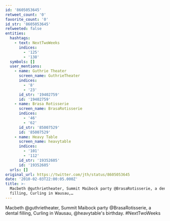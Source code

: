 ```yaml
---
id: '8605053645'
retweet_count: '0'
favorite_count: '0'
id_str: '8605053645'
retweeted: false
entities:
  hashtags:
    - text: NextTwoWeeks
      indices:
        - '125'
        - '138'
  symbols: []
  user_mentions:
    - name: Guthrie Theater
      screen_name: GuthrieTheater
      indices:
        - '8'
        - '23'
      id_str: '19402759'
      id: '19402759'
    - name: Brasa Rotisserie
      screen_name: BrasaRotisserie
      indices:
        - '46'
        - '62'
      id_str: '85007529'
      id: '85007529'
    - name: Heavy Table
      screen_name: heavytable
      indices:
        - '101'
        - '112'
      id_str: '19352605'
      id: '19352605'
  urls: []
original_url: https://twitter.com/jth/status/8605053645
date: '2010-02-03T22:00:05.000Z'
title: >-
  Macbeth @guthrietheater, Summit Maibock party @BrasaRotisserie, a dental
  filling, Curling in Wausau,…
---
```


Macbeth @guthrietheater, Summit Maibock party @BrasaRotisserie, a dental filling, Curling in Wausau, @heavytable's birthday. #NextTwoWeeks